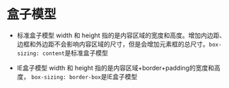 # 盒子模型

+ 标准盒子模型
  width 和 height 指的是内容区域的宽度和高度。增加内边距、边框和外边距不会影响内容区域的尺寸，但是会增加元素框的总尺寸。`box-sizing: content`是标准盒子模型

+ IE盒子模型
  width 和 height 指的是内容区域+border+padding的宽度和高度， `box-sizing: border-box`是IE盒子模型